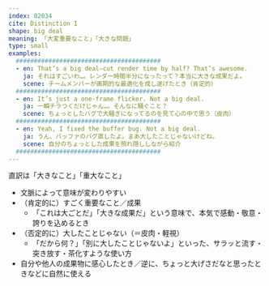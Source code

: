 ```yaml
---
index: 02034
cite: Distinction I
shape: big deal
meaning: 「大変重要なこと」「大きな問題」
type: small
examples:
  ########################################
  - en: That’s a big deal—cut render time by half? That’s awesome.
    ja: それはすごいわ…。レンダー時間半分になったって？本当に大きな成果だよ。
    scene: チームメンバーが画期的な最適化を成し遂げたとき（肯定的）
  ########################################
  - en: It’s just a one-frame flicker. Not a big deal.
    ja: 一瞬チラつくだけじゃん…。そんなに騒ぐこと？
    scene: ちょっとしたバグで大騒ぎになってるのを見て心の中で思う（皮肉）
  ########################################
  - en: Yeah, I fixed the buffer bug. Not a big deal.
    ja: うん、バッファのバグ直したよ。まあ大したことじゃないけどね。
    scene: 自分のちょっとした成果を照れ隠ししながら紹介
  ########################################
---
```


直訳は「大きなこと」「重大なこと」

- 文脈によって意味が変わりやすい
- （肯定的に）すごく重要なこと／成果
  - 「これは大ごとだ」「大きな成果だ」という意味で、本気で感動・敬意・誇りを込めるとき
- （否定的に）大したことじゃない（＝皮肉・軽視）
  - 「だから何？」「別に大したことじゃないよ」といった、サラッと流す・突き放す・茶化すような使い方
- 自分や他人の成果物に感心したとき／逆に、ちょっと大げさだなと思ったときなどに自然に使える
